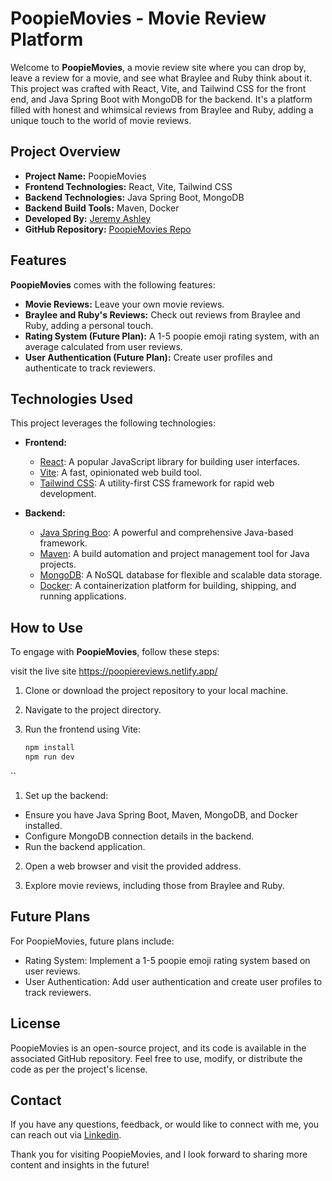 <!-- ---
title: PoopieMovies - Movie Review Platform
--- -->

# PoopieMovies - Movie Review Platform

Welcome to **PoopieMovies**, a movie review site where you can drop by, leave a review for a movie, and see what Braylee and Ruby think about it. This project was crafted with React, Vite, and Tailwind CSS for the front end, and Java Spring Boot with MongoDB for the backend. It's a platform filled with honest and whimsical reviews from Braylee and Ruby, adding a unique touch to the world of movie reviews.

## Project Overview

- **Project Name:** PoopieMovies
- **Frontend Technologies:** React, Vite, Tailwind CSS
- **Backend Technologies:** Java Spring Boot, MongoDB
- **Backend Build Tools:** Maven, Docker
- **Developed By:** [Jeremy Ashley](https://www.linkedin.com/in/jeremy-ashley-webdev/)
- **GitHub Repository:** [PoopieMovies Repo](https://github.com/Messyginger0804/poopiemovies)

## Features

**PoopieMovies** comes with the following features:

- **Movie Reviews:** Leave your own movie reviews.
- **Braylee and Ruby's Reviews:** Check out reviews from Braylee and Ruby, adding a personal touch.
- **Rating System (Future Plan):** A 1-5 poopie emoji rating system, with an average calculated from user reviews.
- **User Authentication (Future Plan):** Create user profiles and authenticate to track reviewers.

## Technologies Used

This project leverages the following technologies:

- **Frontend:**
  - [React](https://react.dev/): A popular JavaScript library for building user interfaces.
  - [Vite](https://vitejs.dev/): A fast, opinionated web build tool.
  - [Tailwind CSS](https://tailwindcss.com/): A utility-first CSS framework for rapid web development.

- **Backend:**
  - [Java Spring Boo](https://spring.io/projects/spring-boot): A powerful and comprehensive Java-based framework.
  - [Maven](https://maven.apache.org/): A build automation and project management tool for Java projects.
  - [MongoDB](https://www.mongodb.com/): A NoSQL database for flexible and scalable data storage.
  - [Docker](https://www.docker.com/): A containerization platform for building, shipping, and running applications.
## How to Use

To engage with **PoopieMovies**, follow these steps:

visit the live site https://poopiereviews.netlify.app/

1. Clone or download the project repository to your local machine.

2. Navigate to the project directory.

3. Run the frontend using Vite:

   ```bash
   npm install
   npm run dev
``

1. Set up the backend:

- Ensure you have Java Spring Boot, Maven, MongoDB, and Docker installed.
- Configure MongoDB connection details in the backend.
- Run the backend application.
2. Open a web browser and visit the provided address.

3. Explore movie reviews, including those from Braylee and Ruby.

## Future Plans
For PoopieMovies, future plans include:

- Rating System: Implement a 1-5 poopie emoji rating system based on user reviews.
- User Authentication: Add user authentication and create user profiles to track reviewers.

## License
PoopieMovies is an open-source project, and its code is available in the associated GitHub repository. Feel free to use, modify, or distribute the code as per the project's license.

## Contact
If you have any questions, feedback, or would like to connect with me, you can reach out via [Linkedin](https://www.linkedin.com/in/jeremy-ashley-webdev/).

Thank you for visiting PoopieMovies, and I look forward to sharing more content and insights in the future!